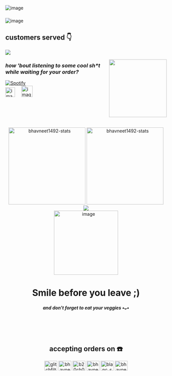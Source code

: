 ![image](https://github.com/Bhavneet1492/Bhavneet1492/assets/76656963/b326e289-4a09-4555-80d4-1c62f058b03d)
### 

![image](https://github.com/Bhavneet1492/Bhavneet1492/assets/76656963/b0992bd9-b3bc-42a7-8637-e83cbd67c90a)

<div align="left">

 <h2 align="left"> customers served 👇</h2>
  <img src="https://profile-counter.glitch.me/bhavneet1492/count.svg?" />
  
  <p align="right" height="1000">
     <img src="https://i.pinimg.com/originals/80/7b/5c/807b5c4b02e765bb4930b7c66662ef4b.gif" width="180" height="180" align="right"/>
     <h3 align="left>how 'bout listening to some cool sh*t while waiting for your order?</h3>
   <br></br><br></br><br></br><br></br><br></br>
  </p>  
</div>

#### _how 'bout listening to some cool sh*t while waiting for your order?_
[![Spotify](https://spotify-readme.sp-xd.vercel.app/api/spotify)](https://open.spotify.com/user/6ep8jm9i1mi1wahj8vxagm1rk)
<br>
<a href="https://open.spotify.com/playlist/6sSirezLTxD5hspoVuIC38?si=87574ebfc2fe44b0"><img height="30" alt="image" src="https://github.com/Bhavneet1492/Bhavneet1492/assets/76656963/712307e0-f09a-400d-ae8d-775f419c164b"></a>
&nbsp;&nbsp;&nbsp;
<a href="https://open.spotify.com/playlist/3XKLxWQ2GbgclMRdy20gqg"><img height="35" alt="image" src="https://github.com/Bhavneet1492/Bhavneet1492/assets/76656963/a15cb977-5f0c-4496-bad8-47370cacaf36"></a>

<h1>&nbsp;</h1>

<div align="center">
<img height="240em" src="https://github-readme-stats.vercel.app/api/top-langs/?username=bhavneet1492&layout=compact&show_icon=true&theme=algolia" alt="bhavneet1492-stats"/>
<img height="240em" src="https://github-readme-stats.vercel.app/api/?username=bhavneet1492&layout=compact&show_icon=true&theme=algolia" alt="bhavneet1492-stats"/>
</div>
<div align="center">
  <img src="http://github-readme-streak-stats.herokuapp.com?user=bhavneet1492&theme=algolia&background=0d1117&hide_border=true" />
</div>

<div align="center">
 <img height="200" alt="image" src="https://github.com/Bhavneet1492/Bhavneet1492/assets/76656963/2da48579-8323-43b1-b578-ebcc6cd08131" align="center"> 
 <h1>Smile before you leave ;)</h1>
 <h5>and don't forget to eat your veggies •ᴗ• </h5>
</div>


<br><br><br>

<div align="center">
   <h2 align="center">accepting orders on ☎️</h2>
   <p align="center">
      <a href="https://twitter.com/glitchfilter" target="blank"><img align="center" src="https://raw.githubusercontent.com/rahuldkjain/github-profile-readme-generator/master/src/images/icons/Social/twitter.svg" alt="glitchfilter" height="30" width="40" /></a>
      <a href="https://linkedin.com/in/bhavneet-kaur-khalsa-8157a21ba" target="blank"><img align="center" src="https://raw.githubusercontent.com/rahuldkjain/github-profile-readme-generator/master/src/images/icons/Social/linked-in-alt.svg" alt="bhavneet-kaur-khalsa-8157a21ba" height="30" width="40" /></a>
      <a href="https://kaggle.com/b20ch012" target="blank"><img align="center" src="https://raw.githubusercontent.com/rahuldkjain/github-profile-readme-generator/master/src/images/icons/Social/kaggle.svg" alt="b20ch012" height="30" width="40" /></a>
      <a href="https://instagram.com/bhavneetkaur_14" target="blank"><img align="center" src="https://raw.githubusercontent.com/rahuldkjain/github-profile-readme-generator/master/src/images/icons/Social/instagram.svg" alt="bhavneetkaur_14" height="30" width="40" /></a>
      <a href="https://dribbble.com/blanc_sapphire" target="blank"><img align="center" src="https://raw.githubusercontent.com/rahuldkjain/github-profile-readme-generator/master/src/images/icons/Social/dribbble.svg" alt="blanc_sapphire" height="30" width="40" /></a>
      <a href="https://www.behance.net/bhavneekaurkh" target="blank"><img align="center" src="https://raw.githubusercontent.com/rahuldkjain/github-profile-readme-generator/master/src/images/icons/Social/behance.svg" alt="bhavneekaurkh" height="30" width="40" /></a>
   </p>
</div>
